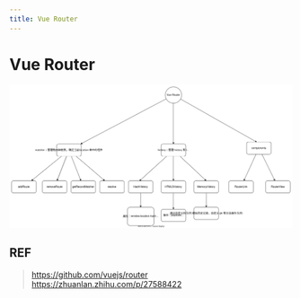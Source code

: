 ```yaml
---
title: Vue Router
---
```


# Vue Router

![vue-router](https://raw.githubusercontent.com/sluggishpj/assets/main/images/vue-router.svg)

## REF

> https://github.com/vuejs/router  
> https://zhuanlan.zhihu.com/p/27588422
